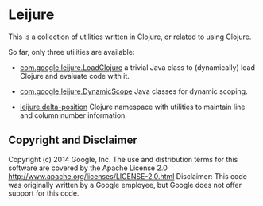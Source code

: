 Leijure
=======

This is a collection of utilities written in Clojure, or related to using Clojure.

So far, only three utilities are available:

  * [com.google.leijure.LoadClojure](LoadClojure/)
    a trivial Java class to (dynamically) load Clojure and evaluate code with it.

  * [com.google.leijure.DynamicScope](DynamicScope/)
    Java classes for dynamic scoping.

  * [leijure.delta-position](delta-position/)
    Clojure namespace with utilities to maintain line and column number information.



Copyright and Disclaimer
------------------------

Copyright (c) 2014 Google, Inc.
The use and distribution terms for this software are covered by the
Apache License 2.0 http://www.apache.org/licenses/LICENSE-2.0.html
Disclaimer: This code was originally written by a Google employee, but
Google does not offer support for this code.
